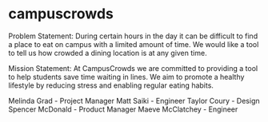 # campuscrowds
Problem Statement: During certain hours in the day it can be difficult to find a place to eat on campus with a limited amount of time. We would like a tool to tell us how crowded a dining location is at any given time.

Mission Statement: At CampusCrowds we are committed to providing a tool to help students save time waiting in lines. We aim to promote a healthy lifestyle by reducing stress and enabling regular eating habits.

Melinda Grad - Project Manager
Matt Saiki - Engineer
Taylor Coury - Design
Spencer McDonald - Product Manager
Maeve McClatchey - Engineer
